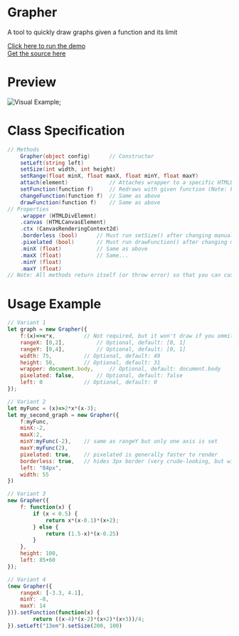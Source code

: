 # Grapher

A tool to quickly draw graphs given a function and its limit

[Click here to run the demo](https://rawgit.com/GuilhermeRossato/JsAppHelpers/master/Grapher/demo.html)  
[Get the source here](https://github.com/GuilhermeRossato/JsAppHelpers/tree/master/Grapher/Grapher.js)

# Preview

![Visual Example](https://rawgit.com/GuilhermeRossato/JsAppHelpers/master/Grapher/demo.png);

# Class Specification

```C#
// Methods
	Grapher(object config)		// Constructor
	setLeft(string left)
	setSize(int width, int height)
	setRange(float minX, float maxX, float minY, float maxY)
	attach(element)				// Attaches wrapper to a specific HTMLDomElement
	setFunction(function f)		// Redraws with given function (Note: keeps past range)
	changeFunction(function f)	// Same as above
	drawFunction(function f)	// Same as above
// Properties
	.wrapper (HTMLDivElemnt)
	.canvas (HTMLCanvasElement)
	.ctx (CanvasRenderingContext2d)
	.borderless (bool)		// Must run setSize() after changing manually
	.pixelated (bool)		// Must run drawFunction() after changing manually
	.minX (float)			// Same as above
	.maxX (float)			// Same...
	.minY (float)
	.maxY (float)
// Note: All methods return itself (or throw error) so that you can cascate functions.
```

# Usage Example

```javascript
// Variant 1
let graph = new Grapher({
	f:(x)=>x*x,			// Not required, but it won't draw if you ommit this
	rangeX: [0,2],			// Optional, default: [0, 1]
	rangeY: [0,4],			// Optional, default: [0, 1]
	width: 75,			// Optional, default: 49
	height: 50,			// Optional, default: 31
	wrapper: document.body,		// Optional, default: document.body
	pixelated: false,		// Optional, default: false
	left: 0				// Optional, default: 0
});

// Variant 2
let myFunc = (x)=>2*x*(x-3);
let my_second_graph = new Grapher({
	f:myFunc,
	minX:-2,
	maxX:2,
	minY:myFunc(-2),	// same as rangeY but only one axis is set
	maxY:myFunc(2),
	pixelated: true,	// pixelated is generally faster to render
	borderless: true,	// hides 3px border (very crude-looking, but width becomes accurate)
	left: "84px",
	width: 55
})

// Variant 3
new Grapher({
	f: function(x) {
		if (x < 0.5) {
			return x*(x-0.1)*(x+2);
		} else {
			return (1.5-x)*(x-0.25)
		}
	},
	height: 100,
	left: 85+60
});

// Variant 4
(new Grapher({
	rangeX: [-3.3, 4.1],
	minY: -8,
	maxY: 14
})).setFunction(function(x) {
		return ((x-4)*(x-2)*(x+2)*(x+3))/4;
}).setLeft("13em").setSize(200, 100)
```